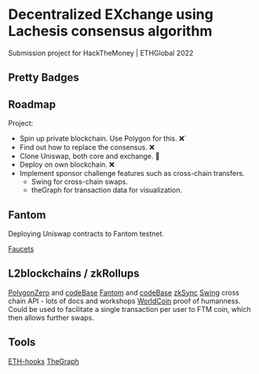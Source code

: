 
# Decentralized EXchange using Lachesis consensus algorithm


Submission project for HackTheMoney | ETHGlobal 2022


## Pretty Badges


## Roadmap

<!-- Link to [Trello](https://trello.com/b/j4Rx38rw/hacqthemoney) -->

Project:
 - Spin up private blockchain. Use Polygon for this. ❌`
 - Find out how to replace the consensus. ❌
 - Clone Uniswap, both core and exchange. 🎯
 - Deploy on own blockchain. ❌
 - Implement sponsor challenge features such as cross-chain transfers.
   - Swing for cross-chain swaps.
   - theGraph for transaction data for visualization.


## Fantom

Deploying Uniswap contracts to Fantom testnet.

[Faucets](https://faucet.fantom.network/)

## L2blockchains / zkRollups

[PolygonZero](https://polygon.technology/solutions/polygon-zero/) and [codeBase](https://github.com/mir-protocol/plonky2)
[Fantom](https://www.fantom.foundation/lachesis-consensus-algorithm/) and [codeBase](https://github.com/Fantom-foundation/go-opera)
[zkSync](https://v2-docs.zksync.io/dev/)
[Swing](https://swing.xyz/developers) cross chain API - lots of docs and workshops
[WorldCoin](https://jumpy-seat-486.notion.site/World-ID-Hack-ideas-14cfabb4c6c849eea3cc2ecb39f4710f) proof of humanness. Could be used to facilitate a single transaction per user to FTM coin, which then allows further swaps.

## Tools

[ETH-hooks](https://scaffold-eth.github.io/eth-hooks/)
[TheGraph](https://thegraph.com/docs/en/developer/quick-start/)
